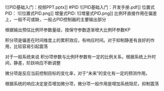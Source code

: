 ![[PID基础入门：视频PPT.pptx]]
#PID
![[PID基础入门：开发手册.pdf]]
位置式PID：
![[位置式PID.png]]
增量式PID:
![[增量式PID.png]]
比例环直接作用在偏差上，一般不可或缺，一般占PID控制器的主要输出部分

根据输出预估比例环参数量级，按保守参数逐渐增大比例环参数KP

积分项是偏差在时间维度上的累积效应，有响应时间。对于抑制静差有良好的作用，比较容易引起震荡


对于一般系统来说 积分项参数与比例环参数有一定的比例关系，根据系统上升时间，静差，阶跃响应不断调整

微分项是反应当前控制目标的变化率，对于“未来”的变化有一定的预测作用。

根据系统的响应决定是否增加微分项，微分项一般作用是增加系统阻尼，抑制震荡